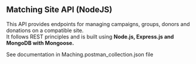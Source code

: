 ## Matching Site API (NodeJS)
This API provides endpoints for managing campaigns, groups, donors and donations on a compatible site.</br>
It follows REST principles and is built using **Node.js, Express.js and MongoDB with Mongoose.**</br>

See documentation in Maching.postman_collection.json file
